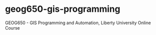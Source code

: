 # geog650-gis-programming
GEOG650 - GIS Programming and Automation, Liberty University Online Course
